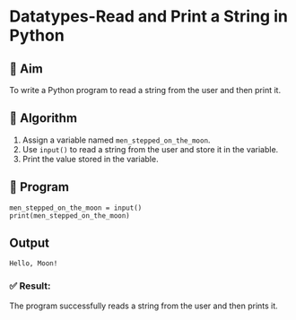 # Datatypes-Read and Print a String in Python

## 🎯 Aim
To write a Python program to read a string from the user and then print it.

## 🧠 Algorithm
1. Assign a variable named `men_stepped_on_the_moon`.
2. Use `input()` to read a string from the user and store it in the variable.
3. Print the value stored in the variable.

## 🧾 Program
```
men_stepped_on_the_moon = input()
print(men_stepped_on_the_moon)
```

## Output
```
Hello, Moon!
```

### ✅ Result:

The program successfully reads a string from the user and then prints it.
